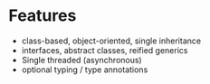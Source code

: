 # Features

* class-based, object-oriented, single inheritance
* interfaces, abstract classes, reified generics
* Single threaded (asynchronous)
* optional typing / type annotations



